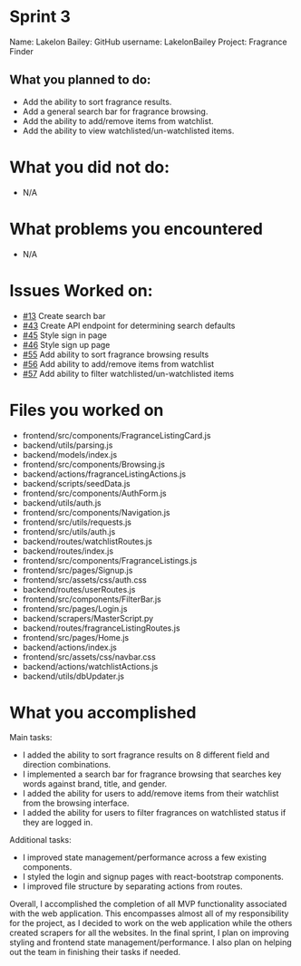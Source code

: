 # Sprint 3
Name: Lakelon Bailey:
GitHub username: LakelonBailey
Project: Fragrance Finder

## What you planned to do:
* Add the ability to sort fragrance results.
* Add a general search bar for fragrance browsing.
* Add the ability to add/remove items from watchlist.
* Add the ability to view watchlisted/un-watchlisted items.

# What you did not do:
* N/A

# What problems you encountered
* N/A

# Issues Worked on:
* [#13](https://github.com/utk-cs340-fall23/FragranceFinder/issues/13) Create search bar
* [#43](https://github.com/utk-cs340-fall23/FragranceFinder/issues/43) Create API endpoint for determining search defaults
* [#45](https://github.com/utk-cs340-fall23/FragranceFinder/issues/45) Style sign in page
* [#46](https://github.com/utk-cs340-fall23/FragranceFinder/issues/46) Style sign up page
* [#55](https://github.com/utk-cs340-fall23/FragranceFinder/issues/55) Add ability to sort fragrance browsing results
* [#56](https://github.com/utk-cs340-fall23/FragranceFinder/issues/56) Add ability to add/remove items from watchlist
* [#57](https://github.com/utk-cs340-fall23/FragranceFinder/issues/57) Add ability to filter watchlisted/un-watchlisted items

# Files you worked on
* frontend/src/components/FragranceListingCard.js
* backend/utils/parsing.js
* backend/models/index.js
* frontend/src/components/Browsing.js
* backend/actions/fragranceListingActions.js
* backend/scripts/seedData.js
* frontend/src/components/AuthForm.js
* backend/utils/auth.js
* frontend/src/components/Navigation.js
* frontend/src/utils/requests.js
* frontend/src/utils/auth.js
* backend/routes/watchlistRoutes.js
* backend/routes/index.js
* frontend/src/components/FragranceListings.js
* frontend/src/pages/Signup.js
* frontend/src/assets/css/auth.css
* backend/routes/userRoutes.js
* frontend/src/components/FilterBar.js
* frontend/src/pages/Login.js
* backend/scrapers/MasterScript.py
* backend/routes/fragranceListingRoutes.js
* frontend/src/pages/Home.js
* backend/actions/index.js
* frontend/src/assets/css/navbar.css
* backend/actions/watchlistActions.js
* backend/utils/dbUpdater.js

# What you accomplished
Main tasks:
- I added the ability to sort fragrance results on 8 different field and direction combinations.
- I implemented a search bar for fragrance browsing that searches key words against brand, title, and gender.
- I added the ability for users to add/remove items from their watchlist from the browsing interface.
- I added the ability for users to filter fragrances on watchlisted status if they are logged in.

Additional tasks:
- I improved state management/performance across a few existing components.
- I styled the login and signup pages with react-bootstrap components.
- I improved file structure by separating actions from routes.

Overall, I accomplished the completion of all MVP functionality associated with the web application. This encompasses almost all of my responsibility for the project, as I decided to work on the web application while the others created scrapers for all the websites. In the final sprint, I plan on improving styling and frontend state management/performance. I also plan on helping out the team in finishing their tasks if needed.